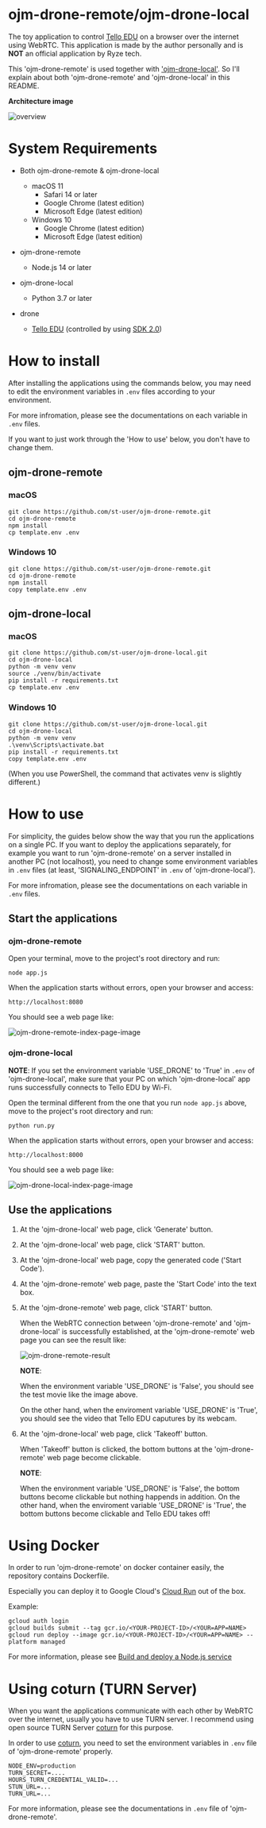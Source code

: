 # ojm-drone-remote/ojm-drone-local

The toy application to control [Tello EDU](https://www.ryzerobotics.com/jp/tello-edu) on a browser over the internet using WebRTC.
This application is made by the author personally and is **NOT** an official application by Ryze tech. 

This 'ojm-drone-remote' is used together with ['ojm-drone-local'](https://github.com/st-user/ojm-drone-local). So I'll explain about both 'ojm-drone-remote' and 'ojm-drone-local' in this README.


**Architecture image**

![overview](./README-images/ojm-drone-arch-overview.png)



# System Requirements

 - Both ojm-drone-remote & ojm-drone-local

    - macOS 11
      - Safari 14 or later
      - Google Chrome (latest edition)
      - Microsoft Edge (latest edition)
    - Windows 10
      - Google Chrome (latest edition)
      - Microsoft Edge (latest edition)

 - ojm-drone-remote
    - Node.js 14 or later

 - ojm-drone-local
    - Python 3.7 or later

 - drone
    - [Tello EDU](https://www.ryzerobotics.com/jp/tello-edu) (controlled by using [SDK 2.0](https://dl-cdn.ryzerobotics.com/downloads/Tello/Tello%20SDK%202.0%20User%20Guide.pdf))


# How to install

After installing the applications using the commands below, you may need to edit the environment variables in `.env` files according to your environment.

For more infromation, please see the documentations on each variable in `.env` files.

If you want to just work through the 'How to use' below, you don't have to change them.

## ojm-drone-remote

### macOS
```
git clone https://github.com/st-user/ojm-drone-remote.git
cd ojm-drone-remote
npm install
cp template.env .env
```

### Windows 10
```
git clone https://github.com/st-user/ojm-drone-remote.git
cd ojm-drone-remote
npm install
copy template.env .env
```

## ojm-drone-local

### macOS

```
git clone https://github.com/st-user/ojm-drone-local.git
cd ojm-drone-local
python -m venv venv
source ./venv/bin/activate
pip install -r requirements.txt
cp template.env .env
```

### Windows 10

```
git clone https://github.com/st-user/ojm-drone-local.git
cd ojm-drone-local
python -m venv venv
.\venv\Scripts\activate.bat
pip install -r requirements.txt
copy template.env .env
```

(When you use PowerShell, the command that activates venv is slightly different.)


# How to use

For simplicity, the guides below show the way that you run the applications on a single PC.
If you want to deploy the applications separately, for example you want to run 'ojm-drone-remote' on a server installed in another PC (not localhost), you need to change some environment variables in `.env` files
(at least, 'SIGNALING_ENDPOINT' in `.env` of 'ojm-drone-local').

For more infromation, please see the documentations on each variable in `.env` files.

## Start the applications

### ojm-drone-remote

Open your terminal, move to the project's root directory and run:

```
node app.js
```

When the application starts without errors, open your browser and access:

```
http://localhost:8080
```

You should see a web page like:

![ojm-drone-remote-index-page-image](./README-images/ojm-drone-remote_1.png)


### ojm-drone-local

**NOTE**: If you set the environment variable 'USE_DRONE' to 'True' in `.env` of 'ojm-drone-local', make sure that your PC on which 'ojm-drone-local' app runs successfully connects to Tello EDU by Wi-Fi.

Open the terminal different from the one that you run `node app.js` above, move to the project's root directory and run:

```
python run.py
```

When the application starts without errors, open your browser and access:

```
http://localhost:8000
```

You should see a web page like:

![ojm-drone-local-index-page-image](./README-images/ojm-drone-local_1.png)

## Use the applications


1. At the 'ojm-drone-local' web page, click 'Generate' button.
2. At the 'ojm-drone-local' web page, click 'START' button.
3. At the 'ojm-drone-local' web page, copy the generated code ('Start Code').
4. At the 'ojm-drone-remote' web page, paste the 'Start Code' into the text box.
5. At the 'ojm-drone-remote' web page, click 'START' button.

   When the WebRTC connection between 'ojm-drone-remote' and 'ojm-drone-local' is successfully established, at the 'ojm-drone-remote' web page you can see the result like:

   ![ojm-drone-remote-result](./README-images/ojm-drone-remote_2.png)

   **NOTE**:

   When the environment variable 'USE_DRONE' is 'False', you should see the test movie like the image above.
   
   On the other hand, when the enviroment variable 'USE_DRONE' is 'True', you should see the video that Tello EDU caputures by its webcam.



6. At the 'ojm-drone-local' web page, click 'Takeoff' button.

   When 'Takeoff' button is clicked, the bottom buttons at the 'ojm-drone-remote' web page become clickable.


   **NOTE**:

   When the environment variable 'USE_DRONE' is 'False', the bottom buttons become clickable but nothing happends in addition.
   On the other hand, when the enviroment variable 'USE_DRONE' is 'True', the bottom buttons become clickable and Tello EDU takes off!


# Using Docker

In order to run 'ojm-drone-remote' on docker container easily, the repository contains Dockerfile.

Especially you can deploy it to Google Cloud's [Cloud Run](https://cloud.google.com/run/) out of the box.

Example:

```
gcloud auth login
gcloud builds submit --tag gcr.io/<YOUR-PROJECT-ID>/<YOUR=APP=NAME>
gcloud run deploy --image gcr.io/<YOUR-PROJECT-ID>/<YOUR=APP=NAME> --platform managed
```

For more information, please see [Build and deploy a Node.js service](https://cloud.google.com/run/docs/quickstarts/build-and-deploy/nodejs)

# Using coturn (TURN Server)

When you want the applications communicate with each other by WebRTC over the internet, usually you have to use TURN server.
I recommend using open source TURN Server [coturn](https://github.com/coturn/coturn) for this purpose.

In order to use [coturn](https://github.com/coturn/coturn), you need to set the environment variables in `.env` file of 'ojm-drone-remote' properly.

```
NODE_ENV=production
TURN_SECRET=....
HOURS_TURN_CREDENTIAL_VALID=...
STUN_URL=...
TURN_URL=...
```

For more information, please see the documentations in `.env` file of 'ojm-drone-remote'.